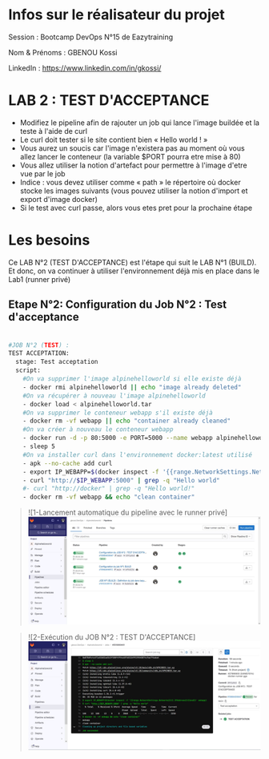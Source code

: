 # Infos sur le réalisateur du projet
Session       : Bootcamp DevOps N°15 de Eazytraining

Nom & Prénoms : GBENOU Kossi

LinkedIn      : https://www.linkedin.com/in/gkossi/

# LAB 2 : TEST D'ACCEPTANCE
- Modifiez le pipeline afin de rajouter un job qui lance l'image buildée et la teste à l'aide de curl
- Le curl doit tester si le site contient bien « Hello world ! »
- Vous aurez un soucis car l'image n'existera pas au moment où vous allez lancer le conteneur (la variable $PORT pourra etre mise à 80)
- Vous allez utiliser la notion d'artefact pour permettre à l'image d'etre vue par le job
- Indice : vous devez utiliser comme « path » le répertoire où docker stocke les images suivants (vous pouvez utiliser la notion d'import et export d'image docker)
- Si le test avec curl passe, alors vous etes pret pour la prochaine étape

# Les besoins
Ce LAB N°2 (TEST D'ACCEPTANCE) est l'étape qui suit le LAB N°1 (BUILD).
Et donc, on va continuer à utiliser l'environnement déjà mis en place dans le Lab1 (runner privé)


## Etape N°2: Configuration du Job N°2 : Test d'acceptance

```bash

#JOB N°2 (TEST) :
TEST ACCEPTATION:
  stage: Test acceptation
  script:
    #On va supprimer l'image alpinehelloworld si elle existe déjà
    - docker rmi alpinehelloworld || echo "image already deleted"
    #On va récupérer à nouveau l'image alpinehelloworld
    - docker load < alpinehelloworld.tar
    #On va supprimer le conteneur webapp s'il existe déjà
    - docker rm -vf webapp || echo "container already cleaned"
    #On va créer à nouveau le conteneur webapp
    - docker run -d -p 80:5000 -e PORT=5000 --name webapp alpinehelloworld
    - sleep 5
    #On va installer curl dans l'environnement docker:latest utilisé
    - apk --no-cache add curl
    - export IP_WEBAPP=$(docker inspect -f '{{range.NetworkSettings.Networks}}{{.IPAddress}}{{end}}' webapp)
    - curl "http://$IP_WEBAPP:5000" | grep -q "Hello world"
    #- curl "http://docker" | grep -q "Hello world!"
    - docker rm -vf webapp && echo "clean container"
```

> ![1-Lancement automatique du pipeline avec le runner privé] ![](images/pipeline-dashboard.JPG)

> ![2-Exécution du JOB N°2 : TEST D'ACCEPTANCE] ![](images/test-acceptance.JPG)






